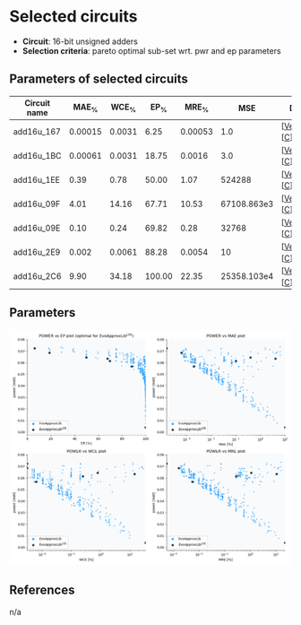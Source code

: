 
Selected circuits
===================
 - **Circuit**: 16-bit unsigned adders
 - **Selection criteria**: pareto optimal sub-set wrt. pwr and ep parameters

Parameters of selected circuits
----------------------------

| Circuit name | MAE<sub>%</sub> | WCE<sub>%</sub> | EP<sub>%</sub> | MRE<sub>%</sub> | MSE | Download |
| --- |  --- | --- | --- | --- | --- | --- | 
| add16u_167 | 0.00015 | 0.0031 | 6.25 | 0.00053 | 1.0 |  [[Verilog<sub>generic</sub>](add16u_167.v)]  [[C](add16u_167.c)] |
| add16u_1BC | 0.00061 | 0.0031 | 18.75 | 0.0016 | 3.0 |  [[Verilog<sub>generic</sub>](add16u_1BC.v)]  [[C](add16u_1BC.c)] |
| add16u_1EE | 0.39 | 0.78 | 50.00 | 1.07 | 524288 |  [[Verilog<sub>generic</sub>](add16u_1EE.v)]  [[C](add16u_1EE.c)] |
| add16u_09F | 4.01 | 14.16 | 67.71 | 10.53 | 67108.863e3 |  [[Verilog<sub>generic</sub>](add16u_09F.v)]  [[C](add16u_09F.c)] |
| add16u_09E | 0.10 | 0.24 | 69.82 | 0.28 | 32768 |  [[Verilog<sub>generic</sub>](add16u_09E.v)]  [[C](add16u_09E.c)] |
| add16u_2E9 | 0.002 | 0.0061 | 88.28 | 0.0054 | 10 |  [[Verilog<sub>generic</sub>](add16u_2E9.v)]  [[C](add16u_2E9.c)] |
| add16u_2C6 | 9.90 | 34.18 | 100.00 | 22.35 | 25358.103e4 |  [[Verilog<sub>generic</sub>](add16u_2C6.v)]  [[C](add16u_2C6.c)] |
    
Parameters
--------------
![Parameters figure](fig.png)

References
--------------
n/a

             